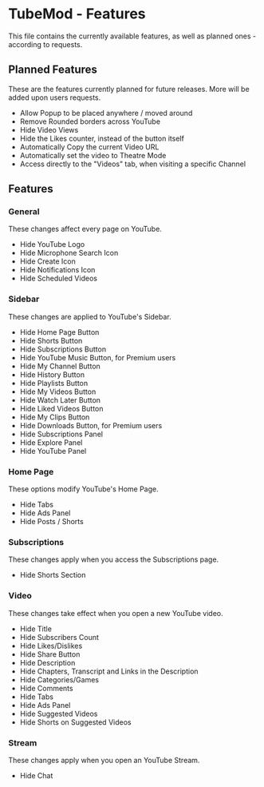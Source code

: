 # TubeMod - Features

This file contains the currently available features, as well as planned ones - according to requests.

## Planned Features

These are the features currently planned for future releases. More will be added upon users requests.

- Allow Popup to be placed anywhere / moved around
- Remove Rounded borders across YouTube
- Hide Video Views
- Hide the Likes counter, instead of the button itself
- Automatically Copy the current Video URL
- Automatically set the video to Theatre Mode
- Access directly to the "Videos" tab, when visiting a specific Channel

## Features

### General

These changes affect every page on YouTube.

- Hide YouTube Logo
- Hide Microphone Search Icon
- Hide Create Icon
- Hide Notifications Icon
- Hide Scheduled Videos

### Sidebar

These changes are applied to YouTube's Sidebar.

- Hide Home Page Button
- Hide Shorts Button
- Hide Subscriptions Button
- Hide YouTube Music Button, for Premium users
- Hide My Channel Button
- Hide History Button
- Hide Playlists Button
- Hide My Videos Button
- Hide Watch Later Button
- Hide Liked Videos Button
- Hide My Clips Button
- Hide Downloads Button, for Premium users
- Hide Subscriptions Panel
- Hide Explore Panel
- Hide YouTube Panel

### Home Page

These options modify YouTube's Home Page.

- Hide Tabs
- Hide Ads Panel
- Hide Posts / Shorts

### Subscriptions

These changes apply when you access the Subscriptions page.

- Hide Shorts Section

### Video

These changes take effect when you open a new YouTube video.

- Hide Title
- Hide Subscribers Count
- Hide Likes/Dislikes
- Hide Share Button
- Hide Description
- Hide Chapters, Transcript and Links in the Description
- Hide Categories/Games
- Hide Comments
- Hide Tabs
- Hide Ads Panel
- Hide Suggested Videos
- Hide Shorts on Suggested Videos

### Stream

These changes apply when you open an YouTube Stream.

- Hide Chat
